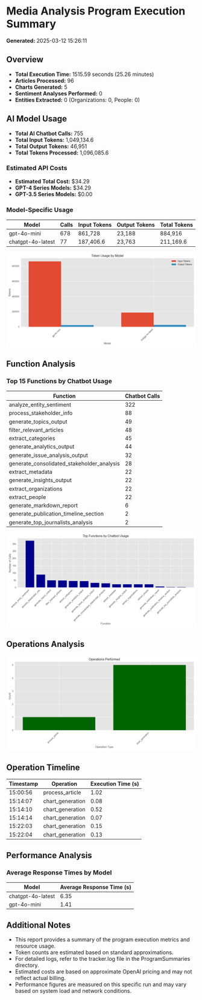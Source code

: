 # Media Analysis Program Execution Summary

**Generated:** 2025-03-12 15:26:11

## Overview

* **Total Execution Time:** 1515.59 seconds (25.26 minutes)
* **Articles Processed:** 96
* **Charts Generated:** 5
* **Sentiment Analyses Performed:** 0
* **Entities Extracted:** 0 (Organizations: 0, People: 0)

## AI Model Usage

* **Total AI Chatbot Calls:** 755
* **Total Input Tokens:** 1,049,134.6
* **Total Output Tokens:** 46,951
* **Total Tokens Processed:** 1,096,085.6

### Estimated API Costs

* **Estimated Total Cost:** $34.29
* **GPT-4 Series Models:** $34.29
* **GPT-3.5 Series Models:** $0.00

### Model-Specific Usage

| Model | Calls | Input Tokens | Output Tokens | Total Tokens |
|-------|-------|--------------|---------------|-------------|
| gpt-4o-mini | 678 | 861,728 | 23,188 | 884,916 |
| chatgpt-4o-latest | 77 | 187,406.6 | 23,763 | 211,169.6 |

![Model Token Usage](model_usage_20250312_152611.png)

## Function Analysis

### Top 15 Functions by Chatbot Usage

| Function | Chatbot Calls |
|----------|---------------|
| analyze_entity_sentiment | 322 |
| process_stakeholder_info | 88 |
| generate_topics_output | 49 |
| filter_relevant_articles | 48 |
| extract_categories | 45 |
| generate_analytics_output | 44 |
| generate_issue_analysis_output | 32 |
| generate_consolidated_stakeholder_analysis | 28 |
| extract_metadata | 22 |
| generate_insights_output | 22 |
| extract_organizations | 22 |
| extract_people | 22 |
| generate_markdown_report | 6 |
| generate_publication_timeline_section | 2 |
| generate_top_journalists_analysis | 2 |

![Function Calls](function_calls_20250312_152611.png)

## Operations Analysis

![Operations Performed](operations_20250312_152611.png)

## Operation Timeline

| Timestamp | Operation | Execution Time (s) |
|-----------|-----------|-------------------|
| 15:00:56 | process_article | 1.02 |
| 15:14:07 | chart_generation | 0.08 |
| 15:14:10 | chart_generation | 0.52 |
| 15:14:14 | chart_generation | 0.07 |
| 15:22:03 | chart_generation | 0.15 |
| 15:22:04 | chart_generation | 0.13 |

## Performance Analysis

### Average Response Times by Model

| Model | Average Response Time (s) |
|-------|--------------------------|
| chatgpt-4o-latest | 6.35 |
| gpt-4o-mini | 1.41 |

## Additional Notes

* This report provides a summary of the program execution metrics and resource usage.
* Token counts are estimated based on standard approximations.
* For detailed logs, refer to the tracker.log file in the ProgramSummaries directory.
* Estimated costs are based on approximate OpenAI pricing and may not reflect actual billing.
* Performance figures are measured on this specific run and may vary based on system load and network conditions.
